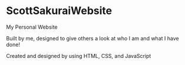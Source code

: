 # ScottSakuraiWebsite
My Personal Website

Built by me, designed to give others a look at who I am and what I have done!

Created and designed by using HTML, CSS, and JavaScript
